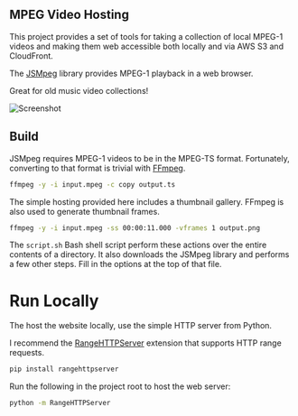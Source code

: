 ## MPEG Video Hosting

This project provides a set of tools for taking a collection of local MPEG-1 videos and making them
web accessible both locally and via AWS S3 and CloudFront.

The [JSMpeg](https://jsmpeg.com/) library provides MPEG-1 playback in a web browser.

Great for old music video collections!

![Screenshot](screenshot.png)

## Build

JSMpeg requires MPEG-1 videos to be in the MPEG-TS format.
Fortunately, converting to that format is trivial with [FFmpeg](https://www.ffmpeg.org/).

```bash
ffmpeg -y -i input.mpeg -c copy output.ts
```

The simple hosting provided here includes a thumbnail gallery.
FFmpeg is also used to generate thumbnail frames.

```bash
ffmpeg -y -i input.mpeg -ss 00:00:11.000 -vframes 1 output.png
```

The `script.sh` Bash shell script perform these actions over the entire contents of a directory.
It also downloads the JSMpeg library and performs a few other steps.
Fill in the options at the top of that file.

# Run Locally

The host the website locally, use the simple HTTP server from Python.

I recommend the [RangeHTTPServer](https://github.com/danvk/RangeHTTPServer) extension 
that supports HTTP range requests.

```bash
pip install rangehttpserver
```

Run the following in the project root to host the web server:

```bash
python -m RangeHTTPServer
```